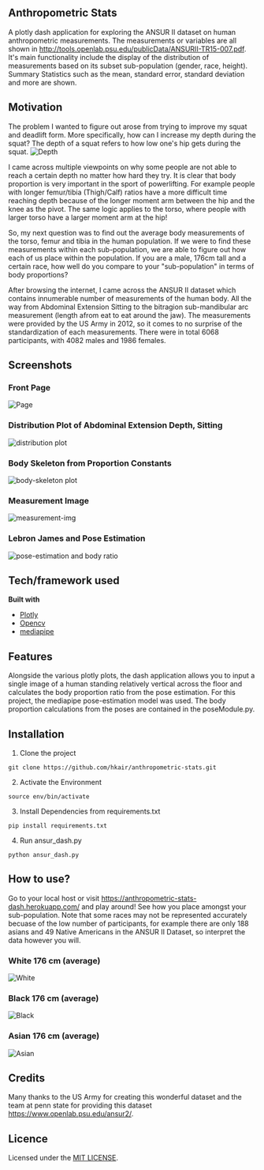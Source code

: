 ## Anthropometric Stats
A plotly dash application for exploring the ANSUR II dataset on human anthropometric measurements. The measurements or variables are all shown in http://tools.openlab.psu.edu/publicData/ANSURII-TR15-007.pdf.
It's main functionality include the display of the distribution of measurements based on its subset sub-population (gender, race, height). Summary Statistics
such as the mean, standard error, standard deviation and more are shown.

## Motivation
The problem I wanted to figure out arose from trying to improve my squat and deadlift form. More specifically, how can I increase my depth during the squat? The depth of a squat refers to how low one's hip gets during the squat.
![Depth](https://i.ytimg.com/vi/7cWgc4q7pxg/maxresdefault.jpg)

I came across multiple viewpoints on why some people are not able to reach a certain depth no matter how hard they try. It is clear that body proportion is very important in the sport of powerlifting. For example people with longer femur/tibia (Thigh/Calf) ratios have a more difficult time reaching depth because of the longer moment arm between the hip and the knee as the pivot. The same logic applies to the torso, where people with larger torso have a larger moment arm at the hip!

So, my next question was to find out the average body measurements of the torso, femur and tibia in the human population. If we were to find these measurements within
each sub-population, we are able to figure out how each of us place within the population. If you are a male, 176cm tall and a certain race, how well do you compare to your "sub-population" in terms of body proportions? 

After browsing the internet, I came across the ANSUR II dataset which contains innumerable number of measurements of the human body. All the way from Abdominal Extension Sitting to the bitragion sub-mandibular arc measurement (length afrom eat to eat around the jaw). The measurements were provided by the US Army in 2012, so it comes to no surprise of the standardization of each measurements. There were in total 6068 participants, with 4082 males and 1986 females.

## Screenshots

### Front Page
![Page](https://i.imgur.com/8fEorTV.png)

### Distribution Plot of Abdominal Extension Depth, Sitting
![distribution plot](https://i.imgur.com/tqsoNQj.png)

### Body Skeleton from Proportion Constants
![body-skeleton plot](https://i.imgur.com/sICmsV7.png)

### Measurement Image 
![measurement-img](https://i.imgur.com/dPvbeYE.png)

### Lebron James and Pose Estimation
![pose-estimation and body ratio](https://i.imgur.com/oLg6vE0.png)

## Tech/framework used

<b>Built with</b>
- [Plotly]([https://plotly.com/dash/](https://plotly.com/dash/))
- [Opencv]([https://opencv.org/](https://opencv.org/))
- [mediapipe]([https://mediapipe.dev/](https://mediapipe.dev/))

## Features
Alongside the various plotly plots, the dash application allows you to input a single image of a human standing relatively vertical across the floor and calculates the body
proportion ratio from the pose estimation. For this project, the mediapipe pose-estimation model was used. The body proportion calculations from the poses are contained
in the poseModule.py. 

## Installation

1. Clone the project
``` 
git clone https://github.com/hkair/anthropometric-stats.git
```

2. Activate the Environment
```
source env/bin/activate
```

3. Install Dependencies from requirements.txt
```
pip install requirements.txt 
```

4. Run ansur_dash.py
``` 
python ansur_dash.py
```

## How to use?
Go to your local host or visit https://anthropometric-stats-dash.herokuapp.com/ and play around! See how you place amongst your sub-population.
Note that some races may not be represented accurately becuase of the low number of participants, for example there are only 188 asians and 49 Native Americans
in the ANSUR II Dataset, so interpret the data however you will. 

### White 176 cm (average)
![White](https://i.imgur.com/mqZY3Iv.png)
### Black 176 cm (average)
![Black](https://i.imgur.com/yuxc6ls.png)
### Asian 176 cm (average)
![Asian](https://i.imgur.com/l478gzF.png)


## Credits
Many thanks to the US Army for creating this wonderful dataset and the team at penn state for providing this dataset https://www.openlab.psu.edu/ansur2/.

## Licence
Licensed under the [MIT LICENSE](LICENSE).
